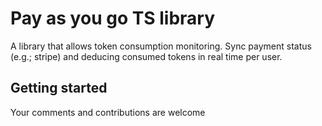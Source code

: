# Pay as you go TS library
A library that allows token consumption monitoring. Sync payment status (e.g.; stripe) and deducing consumed tokens in real time per user.

## Getting started
Your comments and contributions are welcome

